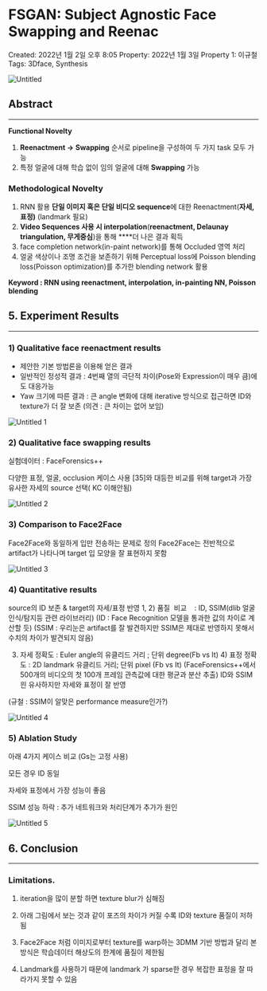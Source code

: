 # FSGAN: Subject Agnostic Face Swapping and Reenac

Created: 2022년 1월 2일 오후 8:05
Property: 2022년 1월 3일
Property 1: 이규철
Tags: 3Dface, Synthesis

![Untitled](https://user-images.githubusercontent.com/40943064/148788039-f18ac0c4-8850-47fe-b25e-52361ff6b4c0.png)

## Abstract

---

**Functional Novelty**

1. **Reenactment →** **Swapping** 순서로 pipeline을 구성하여 두 가지 task 모두 가능
2. 특정 얼굴에 대해 학습 없이 임의 얼굴에 대해 **Swapping** 가능

### **Methodological Novelty**

1. RNN 활용 **단일 이미지 혹은 단일 비디오 sequence**에 대한 Reenactment(**자세, 표정)**
(landmark 필요)
2. **Video Sequences 사용 시 interpolation**(**reenactment, Delaunay triangulation, 무게중심**)을 통해  ****더 나은 결과 획득
3. face completion network(in-paint network)를 통해 Occluded 영역  처리
4. 얼굴 색상이나 조명 조건을 보존하기 위해 Perceptual loss에 Poisson blending loss(Poisson optimization)를  추가한 blending network 활용

**Keyword : RNN using reenactment, interpolation, in-painting NN, Poisson blending**

## 5. **Experiment Results**

---

### **1) Qualitative face reenactment results**

- 제안한 기본 방법론을 이용해 얻은 결과
- 일반적인 정성적 결과  : 4번째 열의 극단적 차이(Pose와 Expression이 매우 큼)에도 대응가능
- Yaw 크기에 따른 결과  : 큰 angle 변화에 대해 iterative 방식으로 접근하면 ID와 texture가 더 잘 보존 (의견 : 큰 차이는 없어 보임)

![Untitled 1](https://user-images.githubusercontent.com/40943064/148788056-0835b479-9d08-4d3c-8efc-0f7dc083a488.png)

### 2) **Qualitative face swapping results**

실험데이터 : FaceForensics++

다양한 표정, 얼굴, occlusion 케이스 사용 [35]와 대등한 비교를 위해 target과 가장 유사한 자세의 source 선택( KC 이해안됨)

![Untitled 2](https://user-images.githubusercontent.com/40943064/148788077-06cadd71-3f5d-4ed2-9ea4-7b5ab6060f09.png)

### **3) Comparison to Face2Face**

Face2Face와 동일하게 입만 전송하는 문제로 정의 Face2Face는 전반적으로 artifact가 나타나며 target 입 모양을 잘 표현하지 못함

![Untitled 3](https://user-images.githubusercontent.com/40943064/148788086-6843f5d3-48ca-42c7-a16c-653199262d14.png)

### **4) Quantitative results**

source의 ID 보존 & target의 자세/표정 반영 1, 2) 품질  비교    : ID, SSIM(dlib 얼굴인식/탐지등 관련 라이브러리) (ID : Face Recognition 모델을 통과한 값의 차이로 계산할 듯) (SSIM : 우리눈은 artifact를 잘 발견하지만 SSIM은 제대로 반영하지 못해서 수치의 차이가 발견되지 않음)

3) 자세 정확도 : Euler angle의 유클리드 거리 ; 단위 degree(Fb vs It) 4) 표정 정확도 : 2D landmark 유클리드 거리; 단위 pixel (Fb vs It) (FaceForensics++에서 500개의 비디오의 첫 100개 프레임 관측값에 대한 평균과 분산 추출)  ID와 SSIM읜 유사하지만 자세와 표정이 잘 반영

(규철 : SSIM이 알맞은 performance measure인가?)

![Untitled 4](https://user-images.githubusercontent.com/40943064/148788099-1d83f94f-4311-43a7-9f8d-3ccf8249c959.png)

### **5) Ablation Study**

아래 4가지 케이스 비교 
(Gs는 고정 사용)

모든 경우 ID 동일 

자세와 표정에서 가장 성능이 좋음

SSIM 성능 하락 : 추가 네트워크와 처리단계가 추가가 원인

![Untitled 5](https://user-images.githubusercontent.com/40943064/148788109-f699bf50-f696-4762-aa9e-c90175ac4f44.png)

## 6. Conclusion

---

### **Limitations.**

1) iteration을 많이 분할 하면 texture blur가 심해짐

2) 아래 그림에서 보는 것과 같이 포즈의 차이가 커질 수록 ID와 texture 품질이 저하됨

3) Face2Face 처럼 이미지로부터 texture를 warp하는 3DMM 기반 방법과 달리 본 방식은 학습데이터 해상도의 한계에 품질이 제한됨

4) Landmark를 사용하기 때문에 landmark 가 sparse한 경우 복잡한 표정을 잘 따라가지 못할 수 있음
